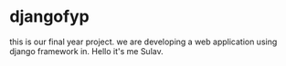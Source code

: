 # djangofyp
this is our final year project. we are developing a web application using django framework in.
Hello it's me Sulav.